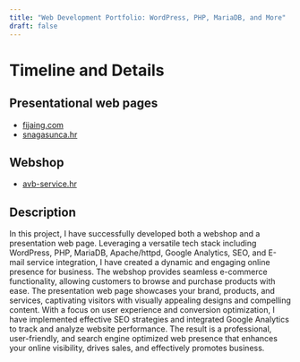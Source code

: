 ```yaml
---
title: "Web Development Portfolio: WordPress, PHP, MariaDB, and More"
draft: false
---
```

# Timeline and Details

## Presentational web pages
 - [fijaing.com](https://fijaing.com/)
 - [snagasunca.hr](https://snagasunca.hr/)
 
## Webshop
- [avb-service.hr](https://avb-service.hr/)

## Description
In this project, I have successfully developed both a webshop and a presentation web page. Leveraging a versatile tech stack including WordPress, PHP, MariaDB, Apache/httpd, Google Analytics, SEO, and E-mail service integration, I have created a dynamic and engaging online presence for business. The webshop provides seamless e-commerce functionality, allowing customers to browse and purchase products with ease. The presentation web page showcases your brand, products, and services, captivating visitors with visually appealing designs and compelling content. With a focus on user experience and conversion optimization, I have implemented effective SEO strategies and integrated Google Analytics to track and analyze website performance. The result is a professional, user-friendly, and search engine optimized web presence that enhances your online visibility, drives sales, and effectively promotes business.
